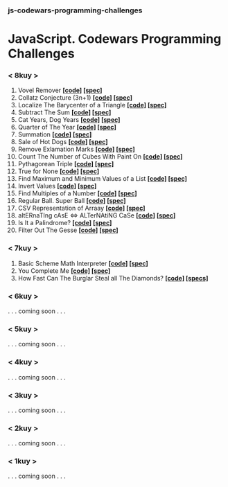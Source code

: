 ### js-codewars-programming-challenges

# JavaScript. Codewars Programming Challenges

### **< 8kuy >**

1.  Vovel Remover **[[code]](./solutions/8kuy_vovel_remover.js) [[spec]](./specs/8kuy_vovel_remover.spec.js)**
2.  Collatz Conjecture (3n+1) **[[code]](./solutions/8kuy_collatz_conjecture.js) [[spec]](./specs/8kuy_collatz_conjecture.spec.js)**
3.  Localize The Barycenter of a Triangle **[[code]](./solutions/8kuy_localize_the_barycenter_of_a_triangle.js) [[spec]](./specs/8kuy_localize_the_barycenter_of_a_triangle.spec.js)**
4.  Subtract The Sum **[[code]](./solutions/8kuy_subtract_the_sum.js) [[spec]](./specs/8kuy_subtract_the_sum.spec.js)**
5.  Cat Years, Dog Years **[[code]](./solutions/8kuy_cat_years_dog_years.js) [[spec]](./specs/8kuy_cat_years_dog_years.spec.js)**
6.  Quarter of The Year **[[code]](./solutions/8kuy_quarter_of_the_year.js) [[spec]](./specs/8kuy_quarter_of_the_year.spec.js)**
7.  Summation **[[code]](./solutions/8kuy_summation.js) [[spec]](./specs/8kuy_summation.spec.js)**
8.  Sale of Hot Dogs **[[code]](./solutions/8kuy_sale_of_hot_dogs.js) [[spec]](./specs/8kuy_sale_of_hot_dogs.spec.js)**
9.  Remove Exlamation Marks **[[code]](./solutions/8kuy_remove_exclamation_marks.js) [[spec]](./specs/8kuy_remove_exclamation_marks.spec.js)**
10. Count The Number of Cubes With Paint On **[[code]](./solutions/8kuy_count_the_number_of_cubes_with_paint_on.js) [[spec]](./specs/8kuy_count_the_number_of_cubes_with_paint_on.spec.js)**
11. Pythagorean Triple **[[code]](./solutions/8kuy_pythagorean_triple.js) [[spec]](./specs/8kuy_pythagorean_triple.spec.js)**
12. True for None **[[code]](./solutions/8kuy_true_for_none.js) [[spec]](./specs/8kuy_true_for_none.spec.js)**
13. Find Maximum and Minimum Values of a List **[[code]](./solutions/8kuy_find_maximum_and_minimum_values_of_a_list.js) [[spec]](./specs/8kuy_find_maximum_and_minimum_values_of_a_list.spec.js)**
14. Invert Values **[[code]](./solutions/8kuy_invert_values.js) [[spec]](./specs/8kuy_invert_values.spec.js)**
15. Find Multiples of a Number **[[code]](./solutions/8kuy_find_multiples_of_a_number.js) [[spec]](./specs/8kuy_find_multiples_of_a_number.spec.js)**
16. Regular Ball. Super Ball **[[code]](./solutions/8kuy_regular_ball_super_ball.js) [[spec]](./specs/8kuy_regular_ball_super_ball.spec.js)**
17. CSV Representation of Arraay **[[code]](./solutions/8kuy_csv_representation_of_array.js) [[spec]](./specs/8kuy_csv_representation_of_array.spec.js)**
18. altERnaTIng cAsE <=> ALTerNAtiNG CaSe **[[code]](./solutions/8kuy_alternating_case.js) [[spec]](./specs/8kuy_alternating_case.spec.js)**
19. Is It a Palindrome? **[[code]](./solutions/8kuy_is_it_a_palindrome.js) [[spec]](./specs/8kuy_is_it_a_palindrome.spec.js)**
20. Filter Out The Gesse **[[code]](./solutions/8kuy_filter_out_the_gesse.js) [[spec]](./specs/8kuy_filter_out_the_gesse.spec.js)**

### **< 7kuy >**

1.  Basic Scheme Math Interpreter **[[code]](./solutions/7kuy_basic_scheme_math_interpreter.js) [[spec]](./specs/7kuy_basic_scheme_math_interpreter.spec.js)**
2.  You Complete Me **[[code]](./solutions/7kuy_you_complete_me.js) [[spec]](./specs/7kuy_you_complete_me.spec.js)**
3.  How Fast Can The Burglar Steal all The Diamonds? **[[code]](./solutions/7kuy_how_fast_the_burglar_steal_all_the_diamonds.js) [[specs]](./specs/7kuy_how_fast_the_burglar_steal_all_the_diamonds.spec.js)**

### **< 6kuy >**

. . .  coming soon  . . .

### **< 5kuy >**

. . .  coming soon  . . .

### **< 4kuy >**

. . .  coming soon  . . .

### **< 3kuy >**

. . .  coming soon  . . .

### **< 2kuy >**

. . .  coming soon  . . .

### **< 1kuy >**

. . .  coming soon  . . .